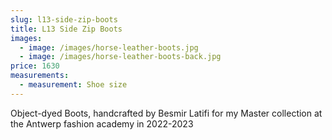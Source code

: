 ```yaml
---
slug: l13-side-zip-boots
title: L13 Side Zip Boots
images:
  - image: /images/horse-leather-boots.jpg
  - image: /images/horse-leather-boots-back.jpg
price: 1630
measurements:
  - measurement: Shoe size
---
```

Object-dyed Boots, handcrafted by Besmir Latifi for my Master collection at the Antwerp fashion academy in 2022-2023